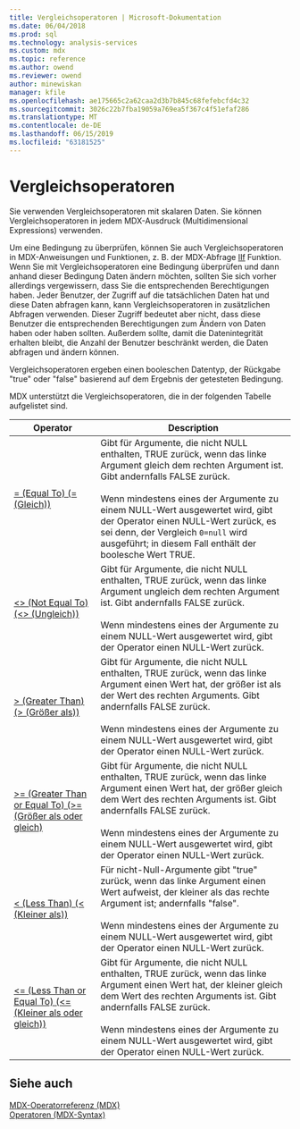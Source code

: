 ```yaml
---
title: Vergleichsoperatoren | Microsoft-Dokumentation
ms.date: 06/04/2018
ms.prod: sql
ms.technology: analysis-services
ms.custom: mdx
ms.topic: reference
ms.author: owend
ms.reviewer: owend
author: minewiskan
manager: kfile
ms.openlocfilehash: ae175665c2a62caa2d3b7b845c68fefebcfd4c32
ms.sourcegitcommit: 3026c22b7fba19059a769ea5f367c4f51efaf286
ms.translationtype: MT
ms.contentlocale: de-DE
ms.lasthandoff: 06/15/2019
ms.locfileid: "63181525"
---
```

# <a name="comparison-operators"></a>Vergleichsoperatoren


  Sie verwenden Vergleichsoperatoren mit skalaren Daten. Sie können Vergleichsoperatoren in jedem MDX-Ausdruck (Multidimensional Expressions) verwenden.  
  
 Um eine Bedingung zu überprüfen, können Sie auch Vergleichsoperatoren in MDX-Anweisungen und Funktionen, z. B. der MDX-Abfrage [IIf](../mdx/iif-mdx.md) Funktion. Wenn Sie mit Vergleichsoperatoren eine Bedingung überprüfen und dann anhand dieser Bedingung Daten ändern möchten, sollten Sie sich vorher allerdings vergewissern, dass Sie die entsprechenden Berechtigungen haben. Jeder Benutzer, der Zugriff auf die tatsächlichen Daten hat und diese Daten abfragen kann, kann Vergleichsoperatoren in zusätzlichen Abfragen verwenden. Dieser Zugriff bedeutet aber nicht, dass diese Benutzer die entsprechenden Berechtigungen zum Ändern von Daten haben oder haben sollten. Außerdem sollte, damit die Datenintegrität erhalten bleibt, die Anzahl der Benutzer beschränkt werden, die Daten abfragen und ändern können.  
  
 Vergleichsoperatoren ergeben einen booleschen Datentyp, der Rückgabe "true" oder "false" basierend auf dem Ergebnis der getesteten Bedingung.  
  
 MDX unterstützt die Vergleichsoperatoren, die in der folgenden Tabelle aufgelistet sind.  
  
|Operator|Description|  
|--------------|-----------------|  
|[= (Equal To) (= (Gleich))](../mdx/equal-to-mdx.md)|Gibt für Argumente, die nicht NULL enthalten, TRUE zurück, wenn das linke Argument gleich dem rechten Argument ist. Gibt andernfalls FALSE zurück.<br /><br /> Wenn mindestens eines der Argumente zu einem NULL-Wert ausgewertet wird, gibt der Operator einen NULL-Wert zurück, es sei denn, der Vergleich `0=null` wird ausgeführt; in diesem Fall enthält der boolesche Wert TRUE.|  
|[<> (Not Equal To) (<> (Ungleich))](../mdx/not-equal-to-mdx.md)|Gibt für Argumente, die nicht NULL enthalten, TRUE zurück, wenn das linke Argument ungleich dem rechten Argument ist. Gibt andernfalls FALSE zurück.<br /><br /> Wenn mindestens eines der Argumente zu einem NULL-Wert ausgewertet wird, gibt der Operator einen NULL-Wert zurück.|  
|[> (Greater Than) (> (Größer als))](../mdx/greater-than-mdx.md)|Gibt für Argumente, die nicht NULL enthalten, TRUE zurück, wenn das linke Argument einen Wert hat, der größer ist als der Wert des rechten Arguments. Gibt andernfalls FALSE zurück.<br /><br /> Wenn mindestens eines der Argumente zu einem NULL-Wert ausgewertet wird, gibt der Operator einen NULL-Wert zurück.|  
|[>= (Greater Than or Equal To) (>= (Größer als oder gleich)](../mdx/greater-than-or-equal-to-mdx.md)|Gibt für Argumente, die nicht NULL enthalten, TRUE zurück, wenn das linke Argument einen Wert hat, der größer gleich dem Wert des rechten Arguments ist. Gibt andernfalls FALSE zurück.<br /><br /> Wenn mindestens eines der Argumente zu einem NULL-Wert ausgewertet wird, gibt der Operator einen NULL-Wert zurück.|  
|[< (Less Than) (< (Kleiner als))](../mdx/less-than-mdx.md)|Für nicht-Null-Argumente gibt "true" zurück, wenn das linke Argument einen Wert aufweist, der kleiner als das rechte Argument ist; andernfalls "false".<br /><br /> Wenn mindestens eines der Argumente zu einem NULL-Wert ausgewertet wird, gibt der Operator einen NULL-Wert zurück.|  
|[<= (Less Than or Equal To) (<= (Kleiner als oder gleich))](../mdx/less-than-or-equal-to-mdx.md)|Gibt für Argumente, die nicht NULL enthalten, TRUE zurück, wenn das linke Argument einen Wert hat, der kleiner gleich dem Wert des rechten Arguments ist. Gibt andernfalls FALSE zurück.<br /><br /> Wenn mindestens eines der Argumente zu einem NULL-Wert ausgewertet wird, gibt der Operator einen NULL-Wert zurück.|  
  
## <a name="see-also"></a>Siehe auch  
 [MDX-Operatorreferenz &#40;MDX&#41;](../mdx/mdx-operator-reference-mdx.md)   
 [Operatoren &#40;MDX-Syntax&#41;](../mdx/operators-mdx-syntax.md)  
  
  

